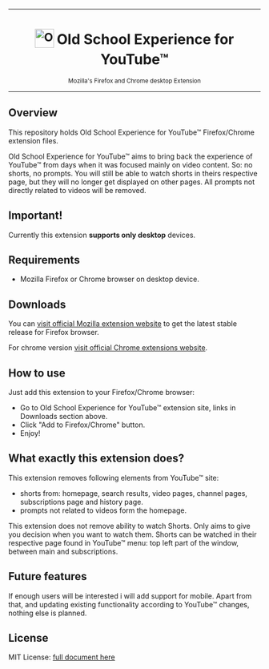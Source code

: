 ***

<h1 align="center">
  <sub>
    <img src="./icons/appico.svg" alt="Old School Experience for YouTube" height="38" width="38">
  </sub>
  Old School Experience for YouTube™
</h1>
<p align="center">
  <sub>
    Mozilla's Firefox and Chrome desktop Extension
  </sub>
</p>

***

## Overview

This repository holds Old School Experience for YouTube™ Firefox/Chrome extension files.

Old School Experience for YouTube™ aims to bring back the experience of YouTube™ from days when it was focused mainly on video content. So: no shorts, no prompts. You will still be able to watch shorts in theirs respective page, but they will no longer get displayed on other pages. All prompts not directly related to videos will be removed.

## Important!
Currently this extension __supports only desktop__ devices.

## Requirements

- Mozilla Firefox or Chrome browser on desktop device.

## Downloads

You can [visit official Mozilla extension website](https://addons.mozilla.org/pl/firefox/addon/old-school-youtube/) to get the latest stable release for Firefox browser.

For chrome version [visit official Chrome extensions website](https://chromewebstore.google.com/).

## How to use

Just add this extension to your Firefox/Chrome browser:
- Go to Old School Experience for YouTube™ extension site, links in Downloads section above.
- Click "Add to Firefox/Chrome" button.
- Enjoy!

## What exactly this extension does?
This extension removes following elements from YouTube™ site:
- shorts from: homepage, search results, video pages, channel pages, subscriptions page and history page.
- prompts not related to videos form the homepage.

This extension does not remove ability to watch Shorts. Only aims to give you decision when you want to watch them. Shorts can be watched in their respective page found in YouTube™ menu: top left part of the window, between main and subscriptions. 

## Future features

If enough users will be interested i will add support for mobile. Apart from that, and updating existing functionality according to YouTube™ changes, nothing else is planned.

## License

MIT License: [full document here](https://github.com/OstrowskiDev/old-school-youtube/blob/main/LICENSE.txt)